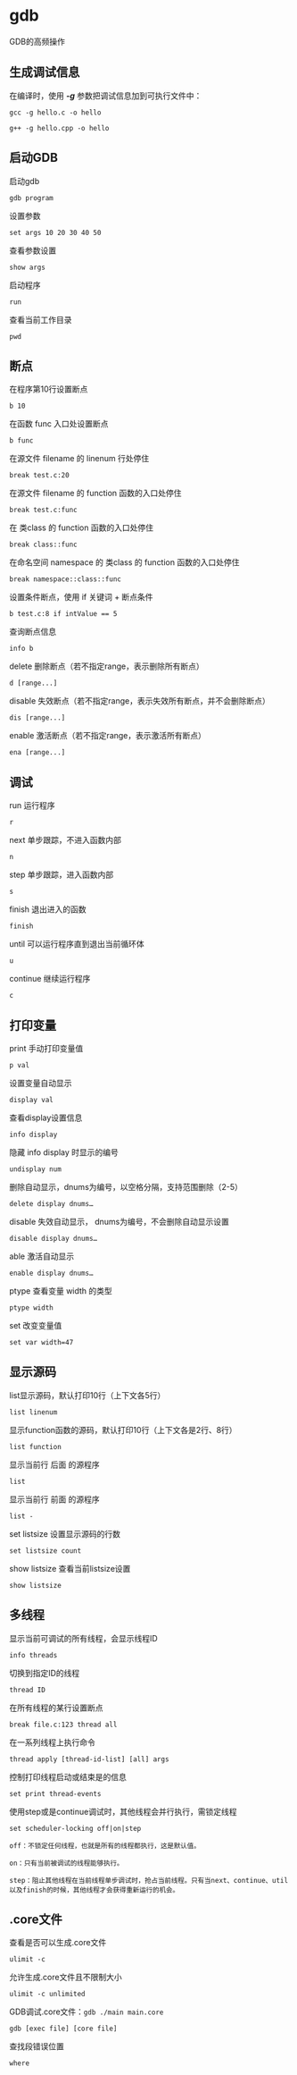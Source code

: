 # gdb

GDB的高频操作

## 生成调试信息

在编译时，使用 ***-g*** 参数把调试信息加到可执行文件中：
```
gcc -g hello.c -o hello
````
```
g++ -g hello.cpp -o hello
```

## 启动GDB

启动gdb
```
gdb program
```
设置参数
```
set args 10 20 30 40 50 
```
查看参数设置
```
show args
```
启动程序
```
run
```
查看当前工作目录
```
pwd
```

## 断点

在程序第10行设置断点
```
b 10
```
在函数 func 入口处设置断点
```
b func
```
在源文件 filename 的 linenum 行处停住
```
break test.c:20
```
在源文件 filename 的 function 函数的入口处停住
```
break test.c:func
```
在 类class 的 function 函数的入口处停住
```
break class::func
```
在命名空间 namespace 的 类class 的 function 函数的入口处停住
```
break namespace::class::func
```
设置条件断点，使用 if 关键词 + 断点条件
```
b test.c:8 if intValue == 5
```
查询断点信息
```
info b
```
delete 删除断点（若不指定range，表示删除所有断点）
```
d [range...]
```
disable 失效断点（若不指定range，表示失效所有断点，并不会删除断点）
```
dis [range...]
```
enable 激活断点（若不指定range，表示激活所有断点）
```
ena [range...]
```

## 调试

run 运行程序
```
r
```
next 单步跟踪，不进入函数内部
```
n
```
step 单步跟踪，进入函数内部
```
s
```
finish 退出进入的函数
```
finish
```
until 可以运行程序直到退出当前循环体
```
u
```
continue 继续运行程序
```
c
```

## 打印变量

print 手动打印变量值
```
p val
```
设置变量自动显示
```
display val
```
查看display设置信息
```
info display
```
隐藏 info display 时显示的编号
```
undisplay num
```
删除自动显示，dnums为编号，以空格分隔，支持范围删除（2-5）
```
delete display dnums…
```
disable 失效自动显示， dnums为编号，不会删除自动显示设置
```
disable display dnums…
```
able 激活自动显示
```
enable display dnums…
```
ptype 查看变量 width 的类型
```
ptype width
```
set 改变变量值
```
set var width=47
```

## 显示源码

list显示源码，默认打印10行（上下文各5行）
```
list linenum
```
显示function函数的源码，默认打印10行（上下文各是2行、8行）
```
list function
```
显示当前行 后面 的源程序
```
list
```
显示当前行 前面 的源程序
```
list -
```
set listsize 设置显示源码的行数
```
set listsize count
```
show listsize 查看当前listsize设置
```
show listsize
```

## 多线程

显示当前可调试的所有线程，会显示线程ID
```
info threads 
```
切换到指定ID的线程
```
thread ID 
```
在所有线程的某行设置断点
```
break file.c:123 thread all
```
在一系列线程上执行命令
```
thread apply [thread-id-list] [all] args
```
控制打印线程启动或结束是的信息
```
set print thread-events
```
使用step或是continue调试时，其他线程会并行执行，需锁定线程
```
set scheduler-locking off|on|step
```
`off：不锁定任何线程，也就是所有的线程都执行，这是默认值。`

`on：只有当前被调试的线程能够执行。`

`step：阻止其他线程在当前线程单步调试时，抢占当前线程。只有当next、continue、util以及finish的时候，其他线程才会获得重新运行的机会。`

## .core文件

查看是否可以生成.core文件
```
ulimit -c
```
允许生成.core文件且不限制大小
```
ulimit -c unlimited
```
GDB调试.core文件：`gdb ./main main.core`
```
gdb [exec file] [core file]
```
查找段错误位置
```
where
```



